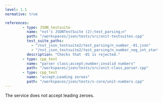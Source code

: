 ```yaml
---
level: 1.1
normative: true

references:
        - type: JSON_testsuite
          name: "nst's JSONTestSuite (2);test_parsing;n"
          path: "/workspaces/json/tests/src/unit-testsuites.cpp"
          test_suite_paths:
            - "/nst_json_testsuite2/test_parsing/n_number_-01.json"
            - "/nst_json_testsuite2/test_parsing/n_number_neg_int_starting_with_zero.json"
          description: "Checks that -01 is rejected."
        - type: cpp_test
          name: "parser class;accept;number;invalid numbers"
          path: "/workspaces/json/tests/src/unit-class_parser.cpp"
        - type: cpp_test
          name: "accept;Leading zeroes"
          path: "/workspaces/json/tests/s-core/unit-numbers.cpp"
---
```


The service does not accept leading zeroes.
